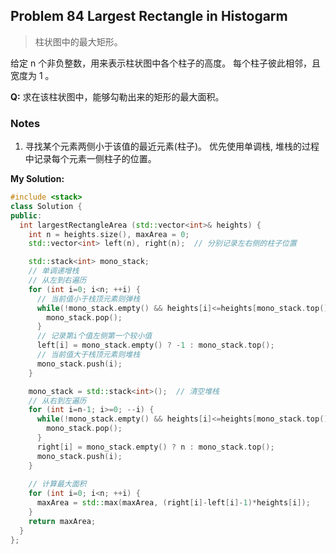 ## Problem 84 Largest Rectangle in Histogarm
> 柱状图中的最大矩形。

给定 n 个非负整数，用来表示柱状图中各个柱子的高度。
每个柱子彼此相邻，且宽度为 1 。

**Q:** 求在该柱状图中，能够勾勒出来的矩形的最大面积。


### Notes 
1. 寻找某个元素两侧小于该值的最近元素(柱子)。
优先使用单调栈, 堆栈的过程中记录每个元素一侧柱子的位置。


**My Solution:**
```cpp
#include <stack>
class Solution {
public:
  int largestRectangleArea (std::vector<int>& heights) {
    int n = heights.size(), maxArea = 0;
    std::vector<int> left(n), right(n);  // 分别记录左右侧的柱子位置

    std::stack<int> mono_stack;
    // 单调递增栈
    // 从左到右遍历
    for (int i=0; i<n; ++i) {
      // 当前值小于栈顶元素则弹栈
      while(!mono_stack.empty() && heights[i]<=heights[mono_stack.top()]){
        mono_stack.pop();
      }
      // 记录第i个值左侧第一个较小值
      left[i] = mono_stack.empty() ? -1 : mono_stack.top();
      // 当前值大于栈顶元素则堆栈
      mono_stack.push(i);
    }

    mono_stack = std::stack<int>();  // 清空堆栈
    // 从右到左遍历
    for (int i=n-1; i>=0; --i) {
      while(!mono_stack.empty() && heights[i]<=heights[mono_stack.top()]){
        mono_stack.pop();
      }
      right[i] = mono_stack.empty() ? n : mono_stack.top();
      mono_stack.push(i);
    }
    
    // 计算最大面积
    for (int i=0; i<n; ++i) {
      maxArea = std::max(maxArea, (right[i]-left[i]-1)*heights[i]);
    }
    return maxArea;
  }
};
```


